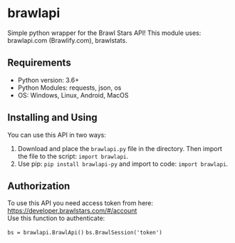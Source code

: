 # brawlapi
Simple python wrapper for the Brawl Stars API!
This module uses: brawlapi.com (Brawlify.com), brawlstats.
## Requirements
- Python version: 3.6+
- Python Modules: requests, json, os
- OS: Windows, Linux, Android, MacOS

## Installing and Using 
You can use this API in two ways:
1. Download and place the ```brawlapi.py``` file in the directory. Then import the file to the script: ```import brawlapi```.
2. Use pip: ```pip install brawlapi-py``` and import to code: ```import brawlapi```.

## Authorization
To use this API you need access token from here: https://developer.brawlstars.com/#/account <br> Use this function to authenticate: 

```bs = brawlapi.BrawlApi()```
```bs.BrawlSession('token')```

